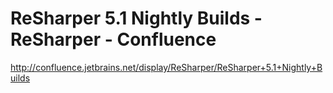 <!--
id: 659176251
link: http://kevinisom.info/post/659176251/resharper-5-1-nightly-builds-resharper-confluence
slug: resharper-5-1-nightly-builds-resharper-confluence
date: Thu Jun 03 2010 18:45:01 GMT+1200 (NZST)
raw: {"blog_name":"kevinisom","id":659176251,"post_url":"http://kevinisom.info/post/659176251/resharper-5-1-nightly-builds-resharper-confluence","slug":"resharper-5-1-nightly-builds-resharper-confluence","type":"link","date":"2010-06-03 06:45:01 GMT","timestamp":1275547501,"state":"published","format":"html","reblog_key":"egCdt0KK","tags":[],"short_url":"http://tmblr.co/Zw68YydIZix","highlighted":[],"feed_item":"http://confluence.jetbrains.net/display/ReSharper/ReSharper+5.1+Nightly+Builds","from_feed_id":"650234","note_count":0,"title":"ReSharper 5.1 Nightly Builds - ReSharper - Confluence","url":"http://confluence.jetbrains.net/display/ReSharper/ReSharper+5.1+Nightly+Builds","description":""}
publish: 2010-06-03
tags: 
title: ReSharper 5.1 Nightly Builds - ReSharper - Confluence
-->


ReSharper 5.1 Nightly Builds - ReSharper - Confluence
=====================================================

<http://confluence.jetbrains.net/display/ReSharper/ReSharper+5.1+Nightly+Builds>

